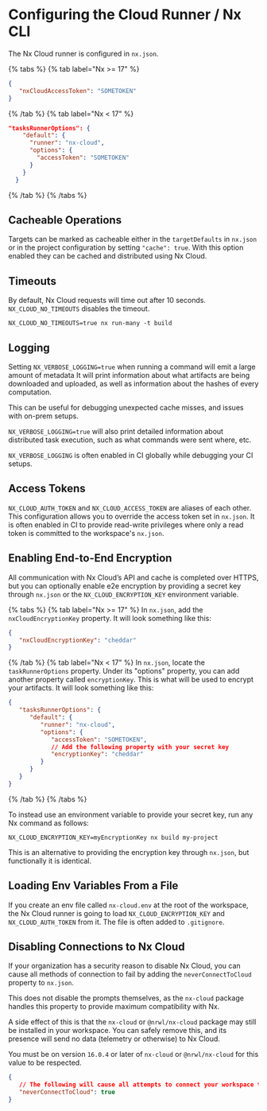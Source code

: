 # Configuring the Cloud Runner / Nx CLI

The Nx Cloud runner is configured in `nx.json`.

{% tabs %}
{% tab label="Nx >= 17" %}

```json
{
   "nxCloudAccessToken": "SOMETOKEN"
}
```

{% /tab %}
{% tab label="Nx < 17" %}

```json
"tasksRunnerOptions": {
    "default": {
      "runner": "nx-cloud",
      "options": {
        "accessToken": "SOMETOKEN"
      }
    }
  }
```

{% /tab %}
{% /tabs %}

## Cacheable Operations

Targets can be marked as cacheable either in the `targetDefaults` in `nx.json` or in the project configuration by setting `"cache": true`. With this option enabled they can be cached and distributed using Nx Cloud.

## Timeouts

By default, Nx Cloud requests will time out after 10 seconds. `NX_CLOUD_NO_TIMEOUTS` disables the timeout.

```shell
NX_CLOUD_NO_TIMEOUTS=true nx run-many -t build
```

## Logging

Setting `NX_VERBOSE_LOGGING=true` when running a command will emit a large amount of metadata It will print information about what artifacts are being downloaded and uploaded, as well as information about the hashes of every computation.

This can be useful for debugging unexpected cache misses, and issues with on-prem setups.

`NX_VERBOSE_LOGGING=true` will also print detailed information about distributed task execution, such as what commands were sent where, etc.

`NX_VERBOSE_LOGGING` is often enabled in CI globally while debugging your CI setups.

## Access Tokens

`NX_CLOUD_AUTH_TOKEN` and `NX_CLOUD_ACCESS_TOKEN` are aliases of each other. This configuration allows you to override the access token set in `nx.json`. It is often enabled in CI to provide read-write privileges where only a read token is committed to the workspace's `nx.json`.

## Enabling End-to-End Encryption

All communication with Nx Cloud’s API and cache is completed over HTTPS, but you can optionally enable e2e encryption by providing a secret key through `nx.json` or the `NX_CLOUD_ENCRYPTION_KEY` environment variable.

{% tabs %}
{% tab label="Nx >= 17" %}
In `nx.json`, add the `nxCloudEncryptionKey` property. It will look something like this:

```json
{
   "nxCloudEncryptionKey": "cheddar"
}
```

{% /tab %}
{% tab label="Nx < 17" %}
In `nx.json`, locate the `taskRunnerOptions` property. Under its "options" property, you can add another property called `encryptionKey`. This is what will be used to encrypt your artifacts. It will look something like this:

```json
{
   "tasksRunnerOptions": {
      "default": {
         "runner": "nx-cloud",
         "options": {
            "accessToken": "SOMETOKEN",
            // Add the following property with your secret key
            "encryptionKey": "cheddar"
         }
      }
   }
}
```

{% /tab %}
{% /tabs %}

To instead use an environment variable to provide your secret key, run any Nx command as follows:

```shell
NX_CLOUD_ENCRYPTION_KEY=myEncryptionKey nx build my-project
```

This is an alternative to providing the encryption key through `nx.json`, but functionally it is identical.

## Loading Env Variables From a File

If you create an env file called `nx-cloud.env` at the root of the workspace, the Nx Cloud runner is going to load `NX_CLOUD_ENCRYPTION_KEY` and `NX_CLOUD_AUTH_TOKEN` from it. The file is often added to `.gitignore`.

## Disabling Connections to Nx Cloud

If your organization has a security reason to disable Nx Cloud, you can cause all methods of connection to fail by adding the `neverConnectToCloud` property to `nx.json`.

This does not disable the prompts themselves, as the `nx-cloud` package handles this property to provide maximum compatibility with Nx.

A side effect of this is that the `nx-cloud` or `@nrwl/nx-cloud` package may still be installed in your workspace. You can safely remove this, and its presence will send no data (telemetry or otherwise) to Nx Cloud.

You must be on version `16.0.4` or later of `nx-cloud` or `@nrwl/nx-cloud` for this value to be respected.

```json
{
   // The following will cause all attempts to connect your workspace to Nx Cloud to fail
   "neverConnectToCloud": true
}
```
